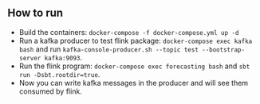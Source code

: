 ## How to run

- Build the containers: `docker-compose -f docker-compose.yml up -d`
- Run a kafka producer to test flink package: `docker-compose exec kafka bash` and run `kafka-console-producer.sh --topic test --bootstrap-server kafka:9093`.
- Run the flink program: `docker-compose exec forecasting bash` and `sbt run -Dsbt.rootdir=true`.
- Now you can write kafka messages in the producer and will see them consumed by flink.

